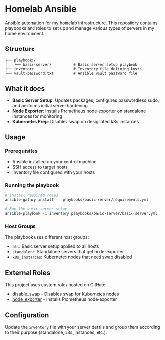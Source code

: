 # Homelab Ansible

Ansible automation for my homelab infrastructure. This repository contains playbooks and roles to set up and manage various types of servers in my home environment.

## Structure

```
├── playbooks/
│   └── basic-server/          # Basic server setup playbook
├── inventory                  # Inventory file defining hosts
└── vault-password.txt         # Ansible vault password file
```

## What it does

- **Basic Server Setup**: Updates packages, configures passwordless sudo, and performs initial server hardening
- **Node Exporter**: Installs Prometheus node-exporter on standalone instances for monitoring
- **Kubernetes Prep**: Disables swap on designated k8s instances

## Usage

### Prerequisites

- Ansible installed on your control machine
- SSH access to target hosts
- Inventory file configured with your hosts

### Running the playbook

```bash
# Install required roles
ansible-galaxy install -r playbooks/basic-server/requirements.yml

# Run the basic server setup
ansible-playbook -i inventory playbooks/basic-server/basic-server.yml
```

### Host Groups

The playbook uses different host groups:
- `all`: Basic server setup applied to all hosts
- `standalone`: Standalone servers that get node-exporter
- `k8s_instances`: Kubernetes nodes that need swap disabled

## External Roles

This project uses custom roles hosted on GitHub:
- [disable_swap](https://github.com/diedomin/ansible.disable_swap) - Disables swap for Kubernetes nodes
- [node_exporter](https://github.com/diedomin/ansible.node-exporter) - Installs Prometheus node-exporter

## Configuration

Update the `inventory` file with your server details and group them according to their purpose (standalone, k8s_instances, etc.).